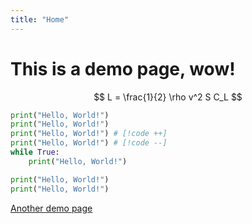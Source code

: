 ```yaml
---
title: "Home"
---
```


# This is a demo page, wow!

$$ 
L = \frac{1}{2} \rho v^2 S C_L
$$

```python {1}
print("Hello, World!")
print("Hello, World!")
print("Hello, World!") # [!code ++]
print("Hello, World!") # [!code --]
while True:
    print("Hello, World!")
```
```python showLineNumbers
print("Hello, World!")
print("Hello, World!")
```

[Another demo page](demo)
